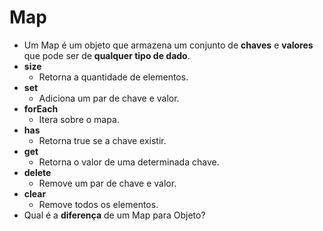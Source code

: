 # Map

- Um Map é um objeto que armazena um conjunto de **chaves** e **valores** que pode ser de **qualquer tipo de dado**.
- **size**
  - Retorna a quantidade de elementos.
- **set**
  - Adiciona um par de chave e valor.
- **forEach**
  - Itera sobre o mapa.
- **has**
  - Retorna true se a chave existir.
- **get**
  - Retorna o valor de uma determinada chave.
- **delete**
  - Remove um par de chave e valor.
- **clear**
  - Remove todos os elementos.
- Qual é a **diferença** de um Map para Objeto?
